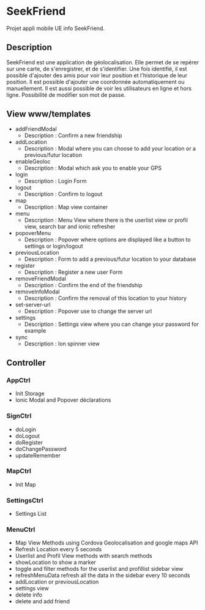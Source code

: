 # SeekFriend
Projet appli mobile UE info SeekFriend. 

## Description 
SeekFriend est une application de géolocalisation. Elle permet de se repérer sur une carte, de s'enregistrer, et de s'identifier. Une fois identifié, il est possible d'ajouter des amis pour voir leur position et l'historique de leur position. Il est possible d'ajouter une coordonnée automatiquement ou manuellement. Il est aussi possible de voir les utilisateurs en ligne et hors ligne. Possibilité de modifier son mot de passe.



## View www/templates
- addFriendModal
  - Description : Confirm a new friendship
- addLocation
  - Description : Modal where you can choose to add your location or a previous/futur location
- enableGeoloc
  - Description : Modal which ask you to enable your GPS
- login
  - Description : Login Form
- logout
  - Description : Confirm to logout
- map
  - Description : Map view container
- menu
  - Description : Menu View where there is the userlist view or profil view, search bar and ionic refresher
- popoverMenu
  - Description : Popover where options are displayed like a button to settings or login/logout
- previousLocation
  - Description : Form to add a previous/futur location to your database
- register
  - Description : Register a new user Form
- removeFriendModal
  - Description : Confirm the end of the friendship
- removeInfoModal
  - Description : Confirm the removal of this location to your history
- set-server-url
  - Description : Popover use to change the server url
- settings
  - Description : Settings view where you can change your password for example
- sync
  - Description : Ion spinner view
  
## Controller

### AppCtrl
- Init Storage
- Ionic Modal and Popover déclarations

### SignCtrl
- doLogin
- doLogout
- doRegister
- doChangePassword
- updateRemember

### MapCtrl
- Init Map

### SettingsCtrl
- Settings List

### MenuCtrl
- Map View Methods using Cordova Geolocalisation and google maps API
- Refresh Location every 5 seconds
- Userlist and Profil View methods with search methods
- showLocation to show a marker
- toggle and filter methods for the userlist and profillist sidebar view
- refreshMenuData refresh all the data in the sidebar every 10 seconds
- addLocation or previousLocation
- settings view
- delete info
- delete and add friend
